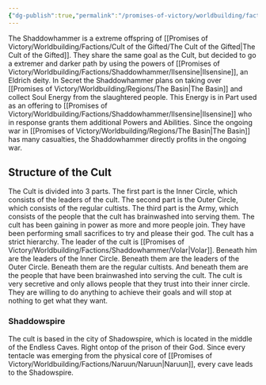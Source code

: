 ```yaml
---
{"dg-publish":true,"permalink":"/promises-of-victory/worldbuilding/factions/shaddowhammer/the-shaddowhammer/","title":"The Shaddowhammer","noteIcon":"Faction","created":"","updated":""}
---
```


The Shaddowhammer is a extreme offspring of [[Promises of Victory/Worldbuilding/Factions/Cult of the Gifted/The Cult of the Gifted\|The Cult of the Gifted]]. They share the same goal as the Cult, but decided to go a extremer and darker path by using the powers of [[Promises of Victory/Worldbuilding/Factions/Shaddowhammer/Ilsensine\|Ilsensine]], an Eldrich deity. 
In Secret the Shaddowhammer plans on taking over [[Promises of Victory/Worldbuilding/Regions/The Basin\|The Basin]] and collect Soul Energy from the slaughtered people. This Energy is in Part used as an offering to [[Promises of Victory/Worldbuilding/Factions/Shaddowhammer/Ilsensine\|Ilsensine]] who in response grants them additional Powers and Abilities.
Since the ongoing war in [[Promises of Victory/Worldbuilding/Regions/The Basin\|The Basin]] has many casualties, the Shaddowhammer directly profits in the ongoing war.


## Structure of the Cult

The Cult is divided into 3 parts. The first part is the Inner Circle, which consists of the leaders of the cult. The second part is the Outer Circle, which consists of the regular cultists. The third part is the Army, which consists of the people that the cult has brainwashed into serving them. The cult has been gaining in power as more and more people join. They have been performing small sacrifices to try and please their god.
The cult has a strict hierarchy. The leader of the cult is [[Promises of Victory/Worldbuilding/Factions/Shaddowhammer/Volar\|Volar]]. Beneath him are the leaders of the Inner Circle. Beneath them are the leaders of the Outer Circle. Beneath them are the regular cultists. And beneath them are the people that have been brainwashed into serving the cult.
The cult is very secretive and only allows people that they trust into their inner circle. They are willing to do anything to achieve their goals and will stop at nothing to get what they want.

### Shaddowspire

The cult is based in the city of Shadowspire, which is located in the middle of the Endless Caves. Right ontop of the prison of their God. Since every tentacle was emerging from the physical core of [[Promises of Victory/Worldbuilding/Factions/Naruun/Naruun\|Naruun]], every cave leads to the Shadowspire.
